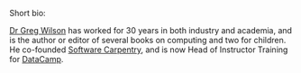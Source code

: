 Short bio:

[Dr Greg Wilson](https://twitter.com/gvwilson) has worked for 30 years in both industry and academia, and is the author or editor of several books on computing and two for children. He co-founded [Software Carpentry](https://software-carpentry.org/), and is now Head of Instructor Training for [DataCamp](https://www.datacamp.com/home).
